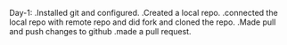 Day-1:
 .Installed git and configured.
 .Created a local repo.
 .connected the local repo with remote repo and did fork and cloned the repo.
 .Made pull and push changes to github
 .made a pull request.

